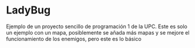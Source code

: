 # LadyBug

Ejemplo de un proyecto sencillo de programación 1 de la UPC. Este es solo un ejemplo con un mapa, posiblemente se añada más mapas y se mejore el funcionamiento de los enemigos, pero este es lo básico
